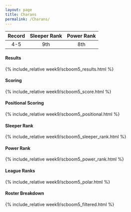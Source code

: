 ```yaml
---
layout: page
title: Charans
permalink: /Charans/
---
```


Record | Sleeper Rank | Power Rank               
:--: | :--: | :--:
4-5 | 9th | 8th   

#### Results
{% include_relative week9/scboom5_results.html %}

#### Scoring
{% include_relative week9/scboom5_score.html %}

#### Positional Scoring
{% include_relative week9/scboom5_positional.html %}

#### Sleeper Rank
{% include_relative week9/scboom5_sleeper_rank.html %}

#### Power Rank
{% include_relative week9/scboom5_power_rank.html %}

#### League Ranks
{% include_relative week9/scboom5_polar.html %}

#### Roster Breakdown
{% include_relative week9/scboom5_filtered.html %}
